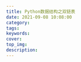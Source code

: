 ```yaml
---
title: Python数据结构之双链表
date: 2021-09-08 10:08:00
category:
tags:
keywords:
cover:
top_img:
description:
---
```




